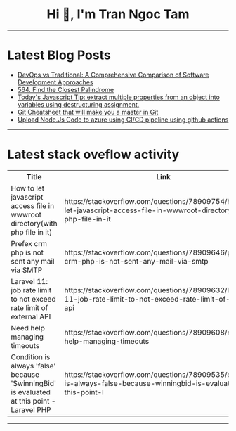 <h1 align="center">Hi 👋, I'm Tran Ngoc Tam</h1>

---

# Latest Blog Posts 
<!-- BLOG-POST-LIST:START -->
- [DevOps vs Traditional: A Comprehensive Comparison of Software Development Approaches](https://dev.to/eunice-js/devops-vs-traditional-a-comprehensive-comparison-of-software-development-approaches-ie5)
- [564. Find the Closest Palindrome](https://dev.to/mdarifulhaque/564-find-the-closest-palindrome-4mlj)
- [Today&#39;s Javascript Tip: extract multiple properties from an object into variables using destructuring assignment.](https://dev.to/mmourouh/todays-javascript-tip-extract-multiple-properties-from-an-object-into-variables-using-destructuring-assignment-12e)
- [Git Cheatsheet that will make you a master in Git](https://dev.to/mahmudr/git-cheatsheet-that-will-make-you-a-master-in-git-4j3m)
- [Upload Node.Js Code to azure using CI/CD pipeline using github actions](https://dev.to/dhaval_upadhyay_30f8292a8/upload-nodejs-code-to-azure-using-cicd-pipeline-using-github-actions-38mo)
<!-- BLOG-POST-LIST:END -->

---

# Latest stack oveflow activity
<table>
  <tr><th>Title</th><th>Link</th></tr>
  <!-- STACKOVERFLOW:START --><tr><td>How to let javascript access file in wwwroot directory&lpar;with php file in it&rpar;</td><td>https://stackoverflow.com/questions/78909754/how-to-let-javascript-access-file-in-wwwroot-directorywith-php-file-in-it</td></tr><tr><td>Prefex crm php is not sent any mail via SMTP</td><td>https://stackoverflow.com/questions/78909646/prefex-crm-php-is-not-sent-any-mail-via-smtp</td></tr><tr><td>Laravel 11: job rate limit to not exceed rate limit of external API</td><td>https://stackoverflow.com/questions/78909632/laravel-11-job-rate-limit-to-not-exceed-rate-limit-of-external-api</td></tr><tr><td>Need help managing timeouts</td><td>https://stackoverflow.com/questions/78909608/need-help-managing-timeouts</td></tr><tr><td>Condition is always &#39;false&#39; because &#39;$winningBid&#39; is evaluated at this point - Laravel PHP</td><td>https://stackoverflow.com/questions/78909535/condition-is-always-false-because-winningbid-is-evaluated-at-this-point-l</td></tr><!-- STACKOVERFLOW:END -->
</table>

---


